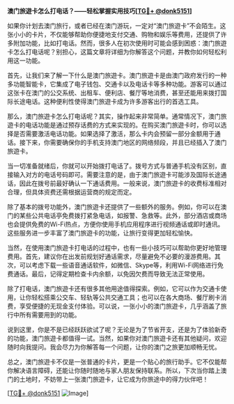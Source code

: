 **澳门旅遊卡怎么打电话？——轻松掌握实用技巧[[TG💪+ @donk5151](https://t.me/s/donk5151)]**

如果你计划去澳门旅行，或者已经在澳门游玩，一定对“澳门旅遊卡”不会陌生。这张小小的卡片，不仅能够帮助你便捷地支付交通、购物和娱乐等费用，还提供了许多附加功能，比如打电话。然而，很多人在初次使用时可能会感到困惑：澳门旅遊卡怎么打电话呢？别担心，这篇文章将详细为你解答这个问题，并教你如何轻松利用这一功能。

首先，让我们来了解一下什么是澳门旅遊卡。澳门旅遊卡是由澳门政府发行的一种多功能智能卡，它集成了电子钱包、交通卡以及电话卡等多种功能。游客可以通过这张卡在澳门的公交系统、出租车、便利店、餐厅等地消费，甚至还能用来拨打国际长途电话。这种便利性使得澳门旅遊卡成为许多游客出行的首选工具。

那么，澳门旅遊卡怎么打电话呢？其实，操作起来非常简单。通常情况下，澳门旅遊卡的电话功能是通过预存话费的方式来实现的。在购买澳门旅遊卡时，你可以选择是否需要激活电话功能。如果选择了激活，那么卡内会预留一部分金额用于通话。接下来，你需要确保你的手机支持澳门地区的网络频段，并且已经插入了澳门旅遊卡。

当一切准备就绪后，你就可以开始拨打电话了。拨号方式与普通手机没有区别，直接输入对方的电话号码即可。需要注意的是，由于澳门旅遊卡可能涉及国际长途通话，因此在拨号前最好确认一下通话费用。一般来说，澳门旅遊卡的收费标准相对合理，但具体资费还需根据运营商的规定而定。

除了基本的拨号功能外，澳门旅遊卡还提供了一些额外的服务。例如，你可以在澳门的某些公共电话亭免费拨打紧急电话，如报警、急救等。此外，部分酒店或商场也会提供免费的Wi-Fi热点，方便你使用手机应用程序进行视频通话或即时通讯。这些服务进一步丰富了澳门旅遊卡的功能，让旅行变得更加轻松愉快。

当然，在使用澳门旅遊卡打电话的过程中，也有一些小技巧可以帮助你更好地管理费用。首先，建议你在出发前规划好通话需求，尽量避免不必要的漫游费用。其次，可以考虑下载一些语音通话软件，如微信、Skype等，利用Wi-Fi网络进行免费通话。最后，记得定期检查卡内余额，以免因欠费而导致无法正常使用。

除了打电话，澳门旅遊卡还有很多其他用途值得探索。例如，它可以作为交通卡使用，让你轻松搭乘公交车、轻轨等公共交通工具；也可以在各大商场、餐厅刷卡消费，享受便捷的无现金支付体验。可以说，一张小小的澳门旅遊卡，几乎涵盖了旅行中所有需要用到的功能。

说到这里，你是不是已经跃跃欲试了呢？无论是为了节省开支，还是为了体验新奇的功能，澳门旅遊卡都值得一试。当然，如果你对澳门旅遊卡还有其他疑问，欢迎随时向我提问。我会尽力为你解答每一个问题，让你的澳门之旅更加顺畅无忧。

总之，澳门旅遊卡不仅是一张普通的卡片，更是一个贴心的旅行助手。它不仅能帮你解决语言障碍，还能让你随时随地与家人朋友保持联系。所以，下次当你踏上澳门的土地时，不妨带上一张澳门旅遊卡，让它成为你旅途中的得力伙伴吧！

[[TG💪+ @donk5151](https://t.me/s/donk5151) ![Image](https://i.postimg.cc/rwNCRYN7/Snipaste-2025-04-30-17-27-05.png)]